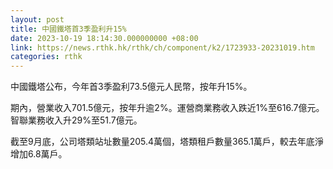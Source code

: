 ```yaml
---
layout: post
title: 中國鐵塔首3季盈利升15%
date: 2023-10-19 18:14:30.000000000 +08:00
link: https://news.rthk.hk/rthk/ch/component/k2/1723933-20231019.htm
categories: rthk
---
```


中國鐵塔公布，今年首3季盈利73.5億元人民幣，按年升15%。

期內，營業收入701.5億元，按年升逾2%。運營商業務收入跌近1%至616.7億元。智聯業務收入升29%至51.7億元。

截至9月底，公司塔類站址數量205.4萬個，塔類租戶數量365.1萬戶，較去年底淨增加6.8萬戶。
